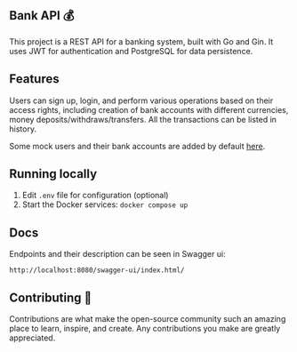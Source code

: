 ## Bank API 💰

This project is a REST API for a banking system, built with Go and Gin. It uses JWT for
authentication and PostgreSQL for data persistence.

## Features 

Users can sign up, login, and perform various operations based on their access rights, including creation of bank
accounts with different currencies, money deposits/withdraws/transfers. All the transactions can be listed in history.

Some mock users and their bank accounts are added by default [here](https://github.com/DimaGitHahahab/bank-api/tree/main/migrations). 

## Running locally 

1. Edit ```.env``` file for configuration (optional)
2. Start the Docker services: ```docker compose up```

## Docs 

Endpoints and their description can be seen in Swagger ui:

```
http://localhost:8080/swagger-ui/index.html/
```

## Contributing 💍

Contributions are what make the open-source community such an amazing place to learn, inspire, and create. Any
contributions you make are greatly appreciated.

